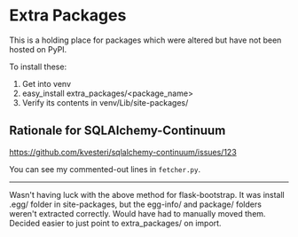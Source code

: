 # Extra Packages

This is a holding place for packages which were altered but have not been hosted on PyPI.

To install these:

1. Get into venv
2. easy_install extra_packages/<package_name>
3. Verify its contents in venv/Lib/site-packages/

## Rationale for SQLAlchemy-Continuum

https://github.com/kvesteri/sqlalchemy-continuum/issues/123

You can see my commented-out lines in `fetcher.py`.

---

Wasn't having luck with the above method for flask-bootstrap. It was install .egg/ folder in site-packages, but the egg-info/ and package/ folders weren't extracted correctly.
Would have had to manually moved them. Decided easier to just point to extra_packages/ on import.